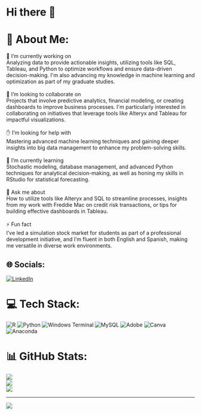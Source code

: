 # Hi there 👋

# 💫 About Me:
🔭 I’m currently working on<br>Analyzing data to provide actionable insights, utilizing tools like SQL, Tableau, and Python to optimize workflows and ensure data-driven decision-making. I'm also advancing my knowledge in machine learning and optimization as part of my graduate studies.<br><br>🤝 I’m looking to collaborate on<br>Projects that involve predictive analytics, financial modeling, or creating dashboards to improve business processes. I'm particularly interested in collaborating on initiatives that leverage tools like Alteryx and Tableau for impactful visualizations.<br><br>✋ I’m looking for help with<br>Mastering advanced machine learning techniques and gaining deeper insights into big data management to enhance my problem-solving skills.<br><br>🌱 I’m currently learning<br>Stochastic modeling, database management, and advanced Python techniques for analytical decision-making, as well as honing my skills in RStudio for statistical forecasting.<br><br>💬 Ask me about<br>How to utilize tools like Alteryx and SQL to streamline processes, insights from my work with Freddie Mac on credit risk transactions, or tips for building effective dashboards in Tableau.<br><br>⚡ Fun fact<br>I’ve led a simulation stock market for students as part of a professional development initiative, and I’m fluent in both English and Spanish, making me versatile in diverse work environments.


## 🌐 Socials:
[![LinkedIn](https://img.shields.io/badge/LinkedIn-%230077B5.svg?logo=linkedin&logoColor=white)](https://linkedin.com/in/va-hernandez) 

# 💻 Tech Stack:
![R](https://img.shields.io/badge/r-%23276DC3.svg?style=for-the-badge&logo=r&logoColor=white) ![Python](https://img.shields.io/badge/python-3670A0?style=for-the-badge&logo=python&logoColor=ffdd54) ![Windows Terminal](https://img.shields.io/badge/Windows%20Terminal-%234D4D4D.svg?style=for-the-badge&logo=windows-terminal&logoColor=white) ![MySQL](https://img.shields.io/badge/mysql-4479A1.svg?style=for-the-badge&logo=mysql&logoColor=white) ![Adobe](https://img.shields.io/badge/adobe-%23FF0000.svg?style=for-the-badge&logo=adobe&logoColor=white) ![Canva](https://img.shields.io/badge/Canva-%2300C4CC.svg?style=for-the-badge&logo=Canva&logoColor=white) ![Anaconda](https://img.shields.io/badge/Anaconda-%2344A833.svg?style=for-the-badge&logo=anaconda&logoColor=white)
# 📊 GitHub Stats:
![](https://github-readme-stats.vercel.app/api?username=HVanessa-Analyst&theme=radical&hide_border=true&include_all_commits=false&count_private=false)<br/>
![](https://github-readme-streak-stats.herokuapp.com/?user=HVanessa-Analyst&theme=radical&hide_border=true)<br/>
![](https://github-readme-stats.vercel.app/api/top-langs/?username=HVanessa-Analyst&theme=radical&hide_border=true&include_all_commits=false&count_private=false&layout=compact)

---
[![](https://visitcount.itsvg.in/api?id=HVanessa-Analyst&icon=1&color=1)](https://visitcount.itsvg.in)

<!-- Proudly created with GPRM ( https://gprm.itsvg.in ) -->
